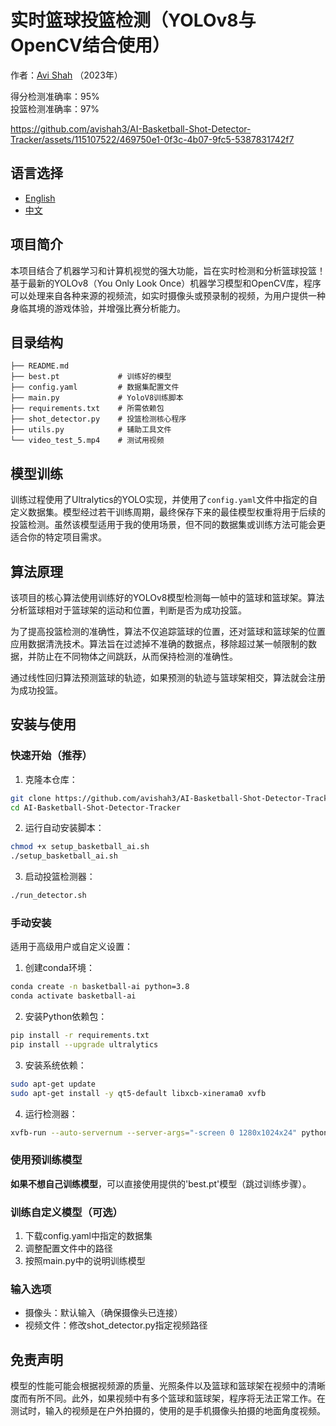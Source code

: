 # 实时篮球投篮检测（YOLOv8与OpenCV结合使用）
作者：[Avi Shah](https://www.linkedin.com/in/-avishah/) （2023年）

得分检测准确率：95% <br>
投篮检测准确率：97% <br>

https://github.com/avishah3/AI-Basketball-Shot-Detector-Tracker/assets/115107522/469750e1-0f3c-4b07-9fc5-5387831742f7

## 语言选择
- [English](README.md)
- [中文](README-zh.md)

## 项目简介

本项目结合了机器学习和计算机视觉的强大功能，旨在实时检测和分析篮球投篮！基于最新的YOLOv8（You Only Look Once）机器学习模型和OpenCV库，程序可以处理来自各种来源的视频流，如实时摄像头或预录制的视频，为用户提供一种身临其境的游戏体验，并增强比赛分析能力。

## 目录结构

```
├── README.md
├── best.pt             # 训练好的模型
├── config.yaml         # 数据集配置文件
├── main.py             # YoloV8训练脚本
├── requirements.txt    # 所需依赖包
├── shot_detector.py    # 投篮检测核心程序
├── utils.py            # 辅助工具文件
└── video_test_5.mp4    # 测试用视频
```

## 模型训练

训练过程使用了Ultralytics的YOLO实现，并使用了`config.yaml`文件中指定的自定义数据集。模型经过若干训练周期，最终保存下来的最佳模型权重将用于后续的投篮检测。虽然该模型适用于我的使用场景，但不同的数据集或训练方法可能会更适合你的特定项目需求。

## 算法原理

该项目的核心算法使用训练好的YOLOv8模型检测每一帧中的篮球和篮球架。算法分析篮球相对于篮球架的运动和位置，判断是否为成功投篮。

为了提高投篮检测的准确性，算法不仅追踪篮球的位置，还对篮球和篮球架的位置应用数据清洗技术。算法旨在过滤掉不准确的数据点，移除超过某一帧限制的数据，并防止在不同物体之间跳跃，从而保持检测的准确性。

通过线性回归算法预测篮球的轨迹，如果预测的轨迹与篮球架相交，算法就会注册为成功投篮。

## 安装与使用

### 快速开始（推荐）

1. 克隆本仓库：
```bash
git clone https://github.com/avishah3/AI-Basketball-Shot-Detector-Tracker.git
cd AI-Basketball-Shot-Detector-Tracker
```

2. 运行自动安装脚本：
```bash
chmod +x setup_basketball_ai.sh
./setup_basketball_ai.sh
```

3. 启动投篮检测器：
```bash
./run_detector.sh
```

### 手动安装

适用于高级用户或自定义设置：

1. 创建conda环境：
```bash
conda create -n basketball-ai python=3.8
conda activate basketball-ai
```

2. 安装Python依赖包：
```bash
pip install -r requirements.txt
pip install --upgrade ultralytics
```

3. 安装系统依赖：
```bash
sudo apt-get update
sudo apt-get install -y qt5-default libxcb-xinerama0 xvfb
```

4. 运行检测器：
```bash
xvfb-run --auto-servernum --server-args="-screen 0 1280x1024x24" python shot_detector.py
```

### 使用预训练模型

**如果不想自己训练模型**，可以直接使用提供的'best.pt'模型（跳过训练步骤）。

### 训练自定义模型（可选）

1. 下载config.yaml中指定的数据集
2. 调整配置文件中的路径
3. 按照main.py中的说明训练模型

### 输入选项
- 摄像头：默认输入（确保摄像头已连接）
- 视频文件：修改shot_detector.py指定视频路径

## 免责声明

模型的性能可能会根据视频源的质量、光照条件以及篮球和篮球架在视频中的清晰度而有所不同。此外，如果视频中有多个篮球和篮球架，程序将无法正常工作。在测试时，输入的视频是在户外拍摄的，使用的是手机摄像头拍摄的地面角度视频。